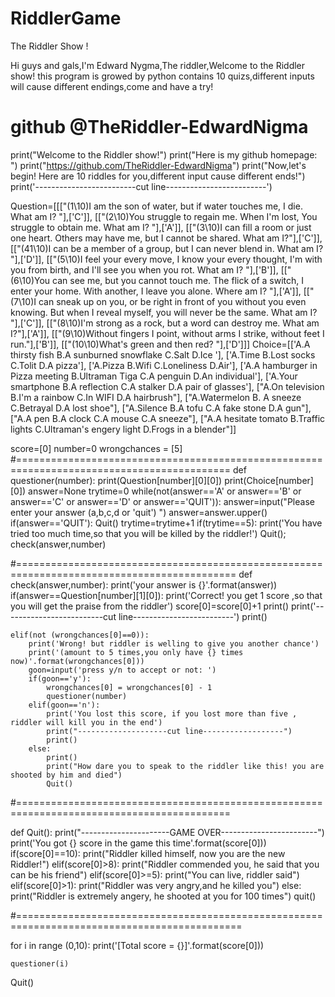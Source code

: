 # RiddlerGame
The Riddler Show !

Hi guys and gals,I'm Edward Nygma,The riddler,Welcome to the Riddler show!
this program is growed by python
contains 10 quizs,different inputs will cause different endings,come and have a try!



# github @TheRiddler-EdwardNigma
print("Welcome to the Riddler show!")
print("Here is my github homepage: ")
print("https://github.com/TheRiddler-EdwardNigma")
print("Now,let's begin! Here are 10 riddles for you,different input cause different ends!")
print('-------------------------cut line-------------------------')

Question=[[["(1\\10)I am the son of water, but if water touches me, I die. What am I? "],['C']],
          [["(2\\10)You struggle to regain me. When I'm lost, You struggle to obtain me. What am I? "],['A']],
          [["(3\\10)I can fill a room or just one heart. Others may have me, but I cannot be shared. What am I?"],['C']],
          [["(41\\10)I can be a member of a group, but I can never blend in. What am I? "],['D']],
          [["(5\\10)I feel your every move, I know your every thought, I'm with you from birth, and I'll see you when you rot. What am I? "],['B']],
          [["(6\\10)You can see me, but you cannot touch me. The flick of a switch, I enter your home. With another, I leave you alone. Where am I? "],['A']],
          [["(7\\10)I can sneak up on you, or be right in front of you without you even knowing. But when I reveal myself, you will never be the same. What am I? "],['C']],
          [["(8\\10)I'm strong as a rock, but a word can destroy me. What am I?"],['A']],
          [["(9\\10)Without fingers I point, without arms I strike, without feet I run."],['B']],
          [["(10\\10)What's green and then red? "],['D']]]
Choice=[['A.A thirsty fish   B.A sunburned snowflake  C.Salt  D.Ice '],
        ['A.Time   B.Lost socks  C.Tolit  D.A pizza'],
        ['A.Pizza  B.Wifi  C.Loneliness  D.Air'],
        ['A.A hamburger in Pizza meeting  B.Ultraman Tiga  C.A penguin  D.An individual'],
        ['A.Your smartphone   B.A reflection   C.A stalker  D.A pair of glasses'],
        ["A.On television  B.I'm a rainbow  C.In WIFI  D.A hairbrush"],
        ["A.Watermelon  B. A sneeze  C.Betrayal  D.A lost shoe"],
        ["A.Silence  B.A tofu  C.A fake stone  D.A gun"],
        ["A.A pen   B.A clock   C.A mouse   C.A sneeze"],
        ["A.A hesitate tomato   B.Traffic lights   C.Ultraman's engery light   D.Frogs in a blender"]]

score=[0]
number=0
wrongchances = [5]
#===========================================================================================
def questioner(number):
    print(Question[number][0][0])
    print(Choice[number][0])
    answer=None
    trytime=0
    while(not(answer=='A' or answer=='B' or answer=='C' or answer=='D' or answer=='QUIT')):
        answer=input("Please enter your answer (a,b,c,d or 'quit') ")
        answer=answer.upper()
        if(answer=='QUIT'):
            Quit()
        trytime=trytime+1
        if(trytime==5):
            print('You have tried too much time,so that you will be killed by the riddler!')
            Quit();
    check(answer,number)

#============================================================================================
def check(answer,number):
    print('your answer is {}'.format(answer))
    if(answer==Question[number][1][0]):
        print('Correct! you get 1 score ,so that you will get the praise from the riddler')
        score[0]=score[0]+1
        print()
        print('-------------------------cut line-------------------------')
        print()

    elif(not (wrongchances[0]==0)):
        print('Wrong! but riddler is welling to give you another chance')
        print('(amount to 5 times,you only have {} times now)'.format(wrongchances[0]))
        goon=input('press y/n to accept or not: ')
        if(goon=='y'):
            wrongchances[0] = wrongchances[0] - 1
            questioner(number)
        elif(goon=='n'):
            print('You lost this score, if you lost more than five , riddler will kill you in the end')
            print("--------------------cut line------------------")
            print()
        else:
            print()
            print("How dare you to speak to the riddler like this! you are shooted by him and died")
            Quit()

#===========================================================================================

def Quit():
    print("----------------------GAME OVER------------------------")
    print('You got {} score in the game this time'.format(score[0]))
    if(score[0]==10):
        print("Riddler killed himself, now you are the new Riddler!")
    elif(score[0]>8):
        print("Riddler commended you, he said that you can be his friend")
    elif(score[0]>=5):
        print("You can live, riddler said")
    elif(score[0]>1):
        print("Riddler was very angry,and he killed you")
    else:
        print("Riddler is extremely angery, he shooted at you for 100 times")
    quit()

#=============================================================================================

for i in range (0,10):
    print('[Total score = {}]'.format(score[0]))

    questioner(i)


Quit()





















